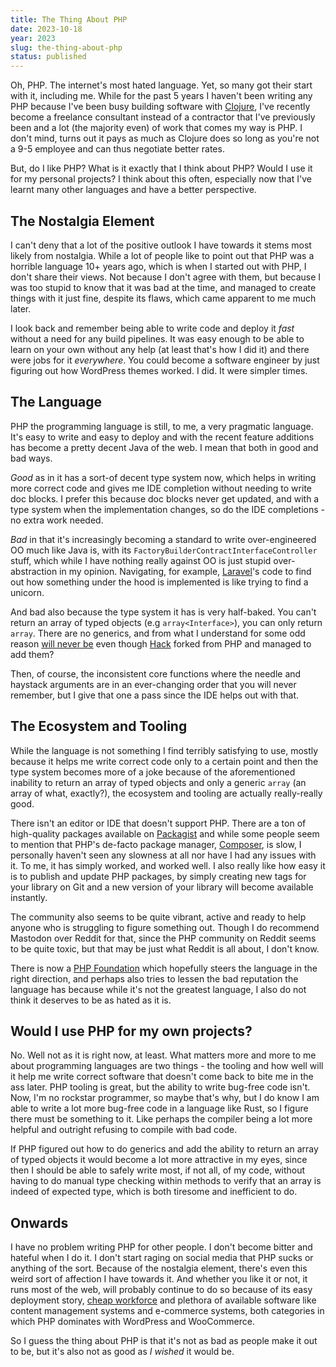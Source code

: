 ```yaml
---
title: The Thing About PHP
date: 2023-10-18
year: 2023
slug: the-thing-about-php
status: published
---
```


Oh, PHP. The internet's most hated language. Yet, so many got their start with it, including me. 
While for the past 5 years I haven't been writing any PHP because I've been busy building software with 
[Clojure](https://clojure.org/), I've recently become a freelance consultant instead of a contractor that I've previously been and 
a lot (the majority even) of work that comes my way is PHP. I don't mind, turns out it pays as much 
as Clojure does so long as you're not a 9-5 employee and can thus negotiate better rates.

But, do I like PHP? What is it exactly that I think about PHP? Would I use it for my personal projects?
I think about this often, especially now that I've learnt many other languages and have a better perspective.

## The Nostalgia Element

I can't deny that a lot of the positive outlook I have towards it stems most likely from nostalgia. While a 
lot of people like to point out that PHP was a horrible language 10+ years ago, which is when I started out with PHP, 
I don't share their views. Not because I don't agree with them, but because I was too stupid to know that it was bad at the time, 
and managed to create things with it just fine, despite its flaws, which came apparent to me much later.

I look back and remember being able to write code and deploy it _fast_ without a need for any build pipelines. It was
easy enough to be able to learn on your own without any help (at least that's how I did it) and there were jobs for it
_everywhere_. You could become a software engineer by just figuring out how WordPress themes worked. I did. It were 
simpler times.

## The Language

PHP the programming language is still, to me, a very pragmatic language. It's easy to write and 
easy to deploy and with the recent feature additions has become a pretty decent Java of the web. I mean that 
both in good and bad ways. 

_Good_ as in it has a sort-of decent type system now, which helps in writing more correct code and 
gives me IDE completion without needing to write doc blocks. I prefer this because doc blocks 
never get updated, and with a type system when the implementation changes, so do the IDE 
completions - no extra work needed.

_Bad_ in that it's increasingly becoming a standard to write over-engineered OO much like Java is, with its `FactoryBuilderContractInterfaceController` 
stuff, which while I have nothing really against OO is just stupid over-abstraction in my opinion. Navigating, for example, 
[Laravel](https://laravel.com/)'s code to find out how something under the hood is implemented is like trying to find a unicorn.

And bad also because the type system it has is very half-baked. You can't return an array of typed objects (e.g `array<Interface>`), you can only return 
`array`. There are no generics, and from what I understand for some odd reason [will never be](https://www.reddit.com/r/PHP/comments/j65968/comment/g7zg9mt/) even though [Hack](https://hacklang.org/) forked from PHP and 
managed to add them? 

Then, of course, the inconsistent core functions where the needle and haystack arguments are in an ever-changing order 
that you will never remember, but I give that one a pass since the IDE helps out with that.

## The Ecosystem and Tooling

While the language is not something I find terribly satisfying to use, mostly because it helps me write correct code 
only to a certain point and then the type system becomes more of a joke because of the aforementioned inability to return an array 
of typed objects and only a generic `array` (an array of what, exactly?), the ecosystem and tooling are actually really-really good.

There isn't an editor or IDE that doesn't support PHP. There are a ton of high-quality packages available on [Packagist](https://packagist.org/) 
and while some people seem to mention that PHP's de-facto package manager, [Composer](https://getcomposer.org/), is slow, I personally haven't 
seen any slowness at all nor have I had any issues with it. To me, it has simply worked, and worked well. I also really 
like how easy it is to publish and update PHP packages, by simply creating new tags for your library on Git and a new 
version of your library will become available instantly.

The community also seems to be quite vibrant, active and ready to help anyone who is struggling to figure something out. 
Though I do recommend Mastodon over Reddit for that, since the PHP community on Reddit seems to be quite toxic, but that 
may be just what Reddit is all about, I don't know.

There is now a [PHP Foundation](https://thephp.foundation/) which hopefully steers the language in the right direction, and perhaps also tries to lessen the 
bad reputation the language has because while it's not the greatest language, I also do not think it deserves to be 
as hated as it is.

## Would I use PHP for my own projects?

No. Well not as it is right now, at least. What matters more and more to me about programming languages are 
two things - the tooling and how well will it help me write correct software that doesn't come back to bite me in the ass later. 
PHP tooling is great, but the ability to write bug-free code isn't. Now, I'm no rockstar programmer, so maybe 
that's why, but I do know I am able to write a lot more bug-free code in a language like Rust, so I figure there must be something 
to it. Like perhaps the compiler being a lot more helpful and outright refusing to compile with bad code.

If PHP figured out how to do generics and add the ability to return an array of typed objects it would become a 
lot more attractive in my eyes, since then I should be able to safely write most, if not all, of my code, without having 
to do manual type checking within methods to verify that an array is indeed of expected type, which is both tiresome 
and inefficient to do.

## Onwards 

I have no problem writing PHP for other people. I don't become bitter and hateful when I do it. I don't start 
raging on social media that PHP sucks or anything of the sort. Because of the nostalgia element, there's even this weird 
sort of affection I have towards it. And whether you like it or not, it runs most of the web, will probably 
continue to do so because of its easy deployment story, [cheap workforce](https://survey.stackoverflow.co/2023/#technology-top-paying-technologies) and plethora of available software like content management 
systems and e-commerce systems, both categories in which PHP dominates with WordPress and WooCommerce.

So I guess the thing about PHP is that it's not as bad as people make it out to be, but it's also not as good as _I wished_ it would be.

